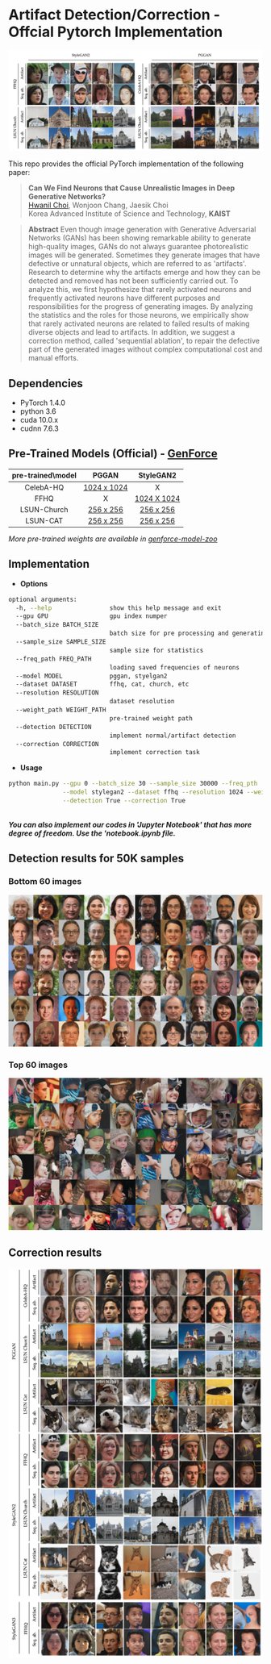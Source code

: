 # Artifact Detection/Correction - Offcial Pytorch Implementation

![](https://github.com/hichoe95/Artifact-Detection-and-Sequential-Ablation/blob/main/figure/Screen%20Shot%202022-01-18%20at%202.48.49%20PM.png?raw=true)

This repo provides the official PyTorch implementation of the following paper:

> **Can We Find Neurons that Cause Unrealistic Images in Deep Generative Networks?**  
> [Hwanil Choi](https://github.com/hichoe95), Wonjoon Chang, Jaesik Choi  
> Korea Advanced Institute of Science and Technology, **KAIST**  
>
  
> **Abstract** Even though image generation with Generative Adversarial Networks (GANs) has been showing remarkable ability to generate high-quality images, GANs do not always guarantee photorealistic images will be generated. Sometimes they generate images that have defective or unnatural objects, which are referred to as 'artifacts'. Research to determine why the artifacts emerge and how they can be detected and removed has not been sufficiently carried out. To analyze this, we first hypothesize that rarely activated neurons and frequently activated neurons have different purposes and responsibilities for the progress of generating images. By analyzing the statistics and the roles for those neurons, we empirically show that rarely activated neurons are related to failed results of making diverse objects and lead to artifacts. In addition, we suggest a correction method, called 'sequential ablation', to repair the defective part of the generated images without complex computational cost and manual efforts.



## Dependencies
- PyTorch 1.4.0
- python 3.6
- cuda 10.0.x
- cudnn 7.6.3


## Pre-Trained Models (Official) - [GenForce](https://github.com/genforce/genforce)
|pre-trained\model| PGGAN | StyleGAN2 |
|:---:|:---:|:---:|
|CelebA-HQ| [1024 x 1024](https://mycuhk-my.sharepoint.com/:u:/g/personal/1155082926_link_cuhk_edu_hk/EW_3jQ6E7xlKvCSHYrbmkQQBAB8tgIv5W5evdT6-GuXiWw?e=gRifVa&download=1)| X |
|FFHQ| X | [1024 X 1024](https://mycuhk-my.sharepoint.com/:u:/g/personal/1155082926_link_cuhk_edu_hk/EX0DNWiBvl5FuOQTF4oMPBYBNSalcxTK0AbLwBn9Y3vfgg?e=Q0sZit&download=1) |
|LSUN-Church| [256 x 256](https://mycuhk-my.sharepoint.com/:u:/g/personal/1155082926_link_cuhk_edu_hk/EQ8cKujs2TVGjCL_j6bsnk8BqD9REF2ME2lBnpbTPsqIvA?e=zH55fT&download=1)| [256 x 256](https://mycuhk-my.sharepoint.com/:u:/g/personal/1155082926_link_cuhk_edu_hk/EQzDtJUdQ4ROunMGn2sZouEBmNeFX4QWvxjermVE5cZvNA?e=tQ7r9r&download=1)|
|LSUN-CAT|[256 x 256](https://mycuhk-my.sharepoint.com/:u:/g/personal/1155082926_link_cuhk_edu_hk/EQdveyUNOMtAue52n6BxoHoB6Yup5-PTvBDmyfUn7Un4Hw?e=7acGbT&download=1) | [256 x 256](https://mycuhk-my.sharepoint.com/:u:/g/personal/1155082926_link_cuhk_edu_hk/EUKXeBwUUbZJr6kup7PW4ekBx2-vmTp8FjcGb10v8bgJxQ?e=nkerMF&download=1) |

*More pre-trained weights are available in [genforce-model-zoo](https://github.com/genforce/genforce/blob/master/MODEL_ZOO.md)*


## Implementation

- **Options**
```sh
optional arguments:
  -h, --help                show this help message and exit
  --gpu GPU                 gpu index numper
  --batch_size BATCH_SIZE
                            batch size for pre processing and generating process
  --sample_size SAMPLE_SIZE
                            sample size for statistics
  --freq_path FREQ_PATH
                            loading saved frequencies of neurons
  --model MODEL             pggan, styelgan2
  --dataset DATASET         ffhq, cat, church, etc
  --resolution RESOLUTION
                            dataset resolution
  --weight_path WEIGHT_PATH
                            pre-trained weight path
  --detection DETECTION
                            implement normal/artifact detection
  --correction CORRECTION
                            implement correction task

```

- **Usage**
```sh
python main.py --gpu 0 --batch_size 30 --sample_size 30000 --freq_pth ./stats \
               --model stylegan2 --dataset ffhq --resolution 1024 --weight_path ./ \
               --detection True --correction True
               
```

*__You can also implement our codes in 'Jupyter Notebook' that has more degree of freedom.
Use the 'notebook.ipynb file.__*


## Detection results for 50K samples

### Bottom 60 images
![](https://github.com/hichoe95/Artifact-Detection-and-Sequential-Ablation/blob/main/figure/norm.png?raw=true)

### Top 60 images
![](https://github.com/hichoe95/Artifact-Detection-and-Sequential-Ablation/blob/main/figure/arti.png?raw=true)

## Correction results
![](https://github.com/hichoe95/Artifact-Detection-and-Sequential-Ablation/blob/main/figure/correction.png?raw=true)



